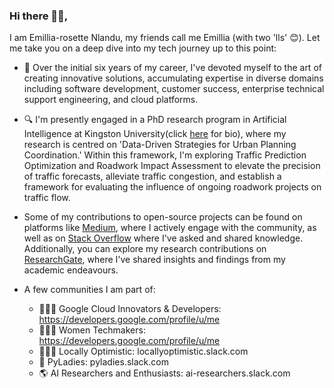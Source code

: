 ### Hi there 👋🏿,

I am Emillia-rosette Nlandu, my friends call me Emillia (with two 'lls' 😊).  Let me take you on a deep dive into my tech journey up to this point: 

- 🚀 Over the initial six years of my career, I've devoted myself to the art of creating innovative solutions, accumulating expertise in diverse domains including software development, customer success, enterprise technical support engineering, and cloud platforms. 

- 🔍 I'm presently engaged in a PhD research program in Artificial Intelligence at Kingston University(click [here](https://www.kingston.ac.uk/research/research-degrees/research-degree-students/profile/emillia-rosette-nlandu-nzinga-415/) for bio), where my research is centred on 'Data-Driven Strategies for Urban Planning Coordination.' Within this framework, I'm exploring Traffic Prediction Optimization and Roadwork Impact Assessment to elevate the precision of traffic forecasts, alleviate traffic congestion, and establish a framework for evaluating the influence of ongoing roadwork projects on traffic flow.
- Some of my  contributions to open-source projects can be found on platforms like [Medium](https://medium.com/@emillianlandu), where I actively engage with the community, as well as on [Stack Overflow](https://stackoverflow.com/users/9870311/emillia-rosette-nlandu) where I've asked and shared knowledge. Additionally, you can explore my research contributions on [ResearchGate](https://www.researchgate.net/profile/Emillia-Rosette-Nlandu-Nzinga), where I've shared insights and findings from my academic endeavours.

- A few communities I am part of:
    - 👩🏿‍💻 Google Cloud Innovators & Developers: https://developers.google.com/profile/u/me
    - 💁🏿‍♀️ Women Techmakers: https://developers.google.com/profile/u/me
    - 🕵🏿‍♀️ Locally Optimistic: locallyoptimistic.slack.com
    - 🐍 PyLadies: pyladies.slack.com
    - 🌎 AI Researchers and Enthusiasts: ai-researchers.slack.com




<!-- [![GitHub Streak](http://github-readme-streak-stats.herokuapp.com?user=Emillia-rosette&date_format=M%20j%5B%2C%20Y%5D)](https://git.io/streak-stats) -->

<!--
**Emillia-rosette/Emillia-rosette** is a ✨ _special_ ✨ repository because its `README.md` (this file) appears on your GitHub profile.

Here are some ideas to get you started:

- 🔭 I’m currently working on ...
- 🌱 I’m currently learning ...
- 👯 I’m looking to collaborate on ...
- 🤔 I’m looking for help with ...
- 💬 Ask me about ...
- 📫 How to reach me: ...
- 😄 Pronouns: ...
-->
